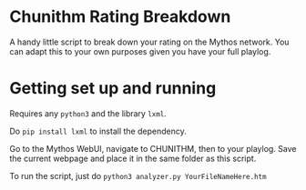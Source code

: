 # Chunithm Rating Breakdown
A handy little script to break down your rating on the Mythos network. You can adapt this to your own purposes given you have your full playlog.


# Getting set up and running
Requires any `python3` and the library `lxml`.

Do `pip install lxml` to install the dependency.

Go to the Mythos WebUI, navigate to CHUNITHM, then to your playlog. Save the current webpage and place it in the same folder as this script.

To run the script, just do `python3 analyzer.py YourFileNameHere.htm` 




